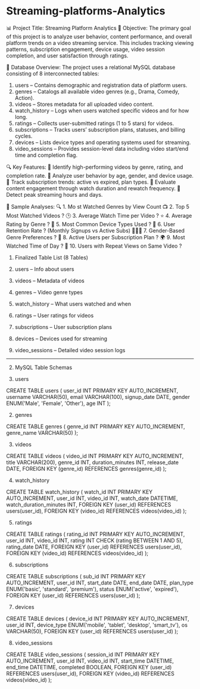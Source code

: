 # Streaming-platforms-Analytics
📊 Project Title: Streaming Platform Analytics
🎯 Objective:
The primary goal of this project is to analyze user behavior, content performance, and overall platform trends on a video streaming service. This includes tracking viewing patterns, subscription engagement, device usage, video session completion, and user satisfaction through ratings.

🧱 Database Overview:
The project uses a relational MySQL database consisting of 8 interconnected tables:

1.	users – Contains demographic and registration data of platform users.
2.	genres – Catalogs all available video genres (e.g., Drama, Comedy, Action).
3.	videos – Stores metadata for all uploaded video content.
4.	watch_history – Logs when users watched specific videos and for how long.
5.	ratings – Collects user-submitted ratings (1 to 5 stars) for videos.
6.	subscriptions – Tracks users’ subscription plans, statuses, and billing cycles.
7.	devices – Lists device types and operating systems used for streaming.
8.	video_sessions – Provides session-level data including video start/end time and completion flag.

🔍 Key Features:
	Identify high-performing videos by genre, rating, and completion rate.
	Analyze user behavior by age, gender, and device usage.
	Track subscription trends: active vs expired, plan types.
	Evaluate content engagement through watch duration and rewatch frequency.
	Detect peak streaming hours and days.

🧠 Sample Analyses:
🔍 1. Mo st Watched Genres by View Count
📺 2. Top 5 Most Watched Videos ?
🕒 3. Average Watch Time per Video ?
⭐ 4. Average Rating by Genre ?
📱 5. Most Common Device Types Used ?
🔄 6. User Retention Rate  ? (Monthly Signups vs Active Subs)
🧑🤝🧑 7. Gender-Based Genre Preferences ?
👥 8. Active Users per Subscription Plan ?
🌍 9. Most Watched Time of Day ?
🔁 10. Users with Repeat Views on Same Video ?

1. Finalized Table List (8 Tables)

1. users – Info about users
2. videos – Metadata of videos
3. genres – Video genre types
4. watch_history – What users watched and when
5. ratings – User ratings for videos
6. subscriptions – User subscription plans
7. devices – Devices used for streaming
8. video_sessions – Detailed video session logs

---

2. MySQL Table Schemas

1. users

CREATE TABLE users (
    user_id INT PRIMARY KEY AUTO_INCREMENT,
    username VARCHAR(50),
    email VARCHAR(100),
    signup_date DATE,
    gender ENUM('Male', 'Female', 'Other'),
    age INT
);

2. genres

CREATE TABLE genres (
    genre_id INT PRIMARY KEY AUTO_INCREMENT,
    genre_name VARCHAR(50)
);

3. videos

CREATE TABLE videos (
    video_id INT PRIMARY KEY AUTO_INCREMENT,
    title VARCHAR(200),
    genre_id INT,
    duration_minutes INT,
    release_date DATE,
    FOREIGN KEY (genre_id) REFERENCES genres(genre_id)
);

4. watch_history

CREATE TABLE watch_history (
    watch_id INT PRIMARY KEY AUTO_INCREMENT,
    user_id INT,
    video_id INT,
    watch_date DATETIME,
    watch_duration_minutes INT,
    FOREIGN KEY (user_id) REFERENCES users(user_id),
    FOREIGN KEY (video_id) REFERENCES videos(video_id)
);

5. ratings

CREATE TABLE ratings (
    rating_id INT PRIMARY KEY AUTO_INCREMENT,
    user_id INT,
    video_id INT,
    rating INT CHECK (rating BETWEEN 1 AND 5),
    rating_date DATE,
    FOREIGN KEY (user_id) REFERENCES users(user_id),
    FOREIGN KEY (video_id) REFERENCES videos(video_id)
);

6. subscriptions

CREATE TABLE subscriptions (
    sub_id INT PRIMARY KEY AUTO_INCREMENT,
    user_id INT,
    start_date DATE,
    end_date DATE,
    plan_type ENUM('basic', 'standard', 'premium'),
    status ENUM('active', 'expired'),
    FOREIGN KEY (user_id) REFERENCES users(user_id)
);

7. devices

CREATE TABLE devices (
    device_id INT PRIMARY KEY AUTO_INCREMENT,
    user_id INT,
    device_type ENUM('mobile', 'tablet', 'desktop', 'smart_tv'),
    os VARCHAR(50),
    FOREIGN KEY (user_id) REFERENCES users(user_id)
);

8. video_sessions

CREATE TABLE video_sessions (
    session_id INT PRIMARY KEY AUTO_INCREMENT,
    user_id INT,
    video_id INT,
    start_time DATETIME,
    end_time DATETIME,
    completed BOOLEAN,
    FOREIGN KEY (user_id) REFERENCES users(user_id),
    FOREIGN KEY (video_id) REFERENCES videos(video_id)
);
